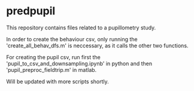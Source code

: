 # predpupil

This repository contains files related to a pupillometry study.

In order to create the behaviour csv, only running the 'create_all_behav_dfs.m' is neccessary, as it calls the other two functions.

For creating the pupil csv, run first the 'pupil_to_csv_and_downsampling.ipynb' in python and then 'pupil_preproc_fieldtrip.m' in matlab.

Will be updated with more scripts shortly.